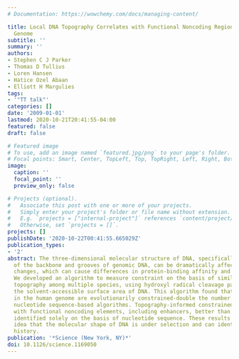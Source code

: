 ```yaml
---
# Documentation: https://wowchemy.com/docs/managing-content/

title: Local DNA Topography Correlates with Functional Noncoding Regions of the Human
  Genome
subtitle: ''
summary: ''
authors:
- Stephen C J Parker
- Thomas D Tullius
- Loren Hansen
- Hatice Ozel Abaan
- Elliott H Margulies
tags:
- '"TT talk"'
categories: []
date: '2009-01-01'
lastmod: 2020-10-21T20:41:55-04:00
featured: false
draft: false

# Featured image
# To use, add an image named `featured.jpg/png` to your page's folder.
# Focal points: Smart, Center, TopLeft, Top, TopRight, Left, Right, BottomLeft, Bottom, BottomRight.
image:
  caption: ''
  focal_point: ''
  preview_only: false

# Projects (optional).
#   Associate this post with one or more of your projects.
#   Simply enter your project's folder or file name without extension.
#   E.g. `projects = ["internal-project"]` references `content/project/deep-learning/index.md`.
#   Otherwise, set `projects = []`.
projects: []
publishDate: '2020-10-22T00:41:55.665029Z'
publication_types:
- '2'
abstract: The three-dimensional molecular structure of DNA, specifically the shape
  of the backbone and grooves of genomic DNA, can be dramatically affected by nucleotide
  changes, which can cause differences in protein-binding affinity and phenotype.
  We developed an algorithm to measure constraint on the basis of similarity of DNA
  topography among multiple species, using hydroxyl radical cleavage patterns to interrogate
  the solvent-accessible surface area of DNA. This algorithm found that 12% of bases
  in the human genome are evolutionarily constrained-double the number detected by
  nucleotide sequence-based algorithms. Topography-informed constrained regions correlated
  with functional noncoding elements, including enhancers, better than did regions
  identified solely on the basis of nucleotide sequence. These results support the
  idea that the molecular shape of DNA is under selection and can identify evolutionary
  history.
publication: '*Science (New York, NY)*'
doi: 10.1126/science.1169050
---
```

